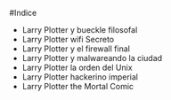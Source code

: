 #Indice

* Larry Plotter y bueckle filosofal
* Larry Plotter wifi Secreto
* Larry Plotter y el firewall final
* Larry Plotter y malwareando la ciudad
* Larry Plotter la orden del Unix
* Larry Plotter hackerino imperial
* Larry Plotter the Mortal Comic 
